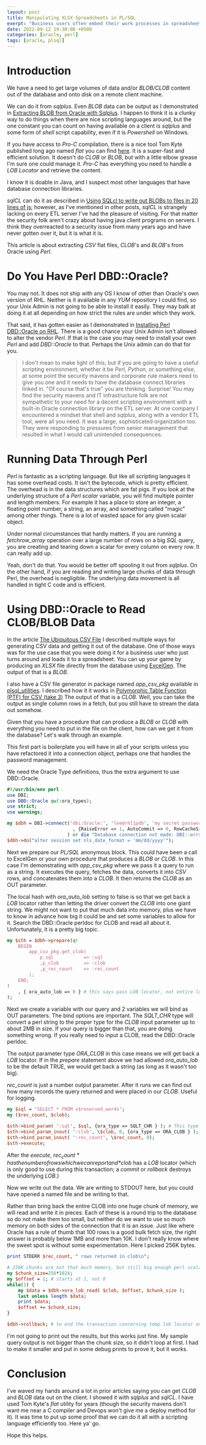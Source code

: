 ```yaml
---
layout: post
title: Manipulating XLSX Spreadsheets in PL/SQL
exerpt: "Business users often embed their work processes in spreadsheets. One use case I see often is data is created and maintained by the business users in a spreadsheet but they want to supplement it from the database. A full blown application for their process is not high on the priority list. There are several ways to accomodate them. We discuss a method of inputting their spreadsheet to Oracle and outputting it again with the supplemental columns from queries."
date: 2022-09-12 19:30:00 +0500
categories: [oracle, perl]
tags: [oracle, plsql]
---
```

# Introduction

We have a need to get large volumes of data and/or *BLOB/CLOB* content out of the database
and onto disk on a remote client machine. 

We can do it from *sqlplus*. Even *BLOB* data can be output as I demonstrated 
in [Extracting BLOB from Oracle with Sqlplus](https://lee-lindley.github.io/oracle/sql/plsql/2021/12/18/sqlplus-blob.html).
I happen to think it is a clunky way to do things when there are nice scripting languages around, 
but the one constant you can count on having available on a client is *sqlplus* and some form of *shell* script capability,
even if it is *Powershell* on Windows.

If you have access to *Pro-C* compilation, there is a nice tool Tom Kyte published long ago named *flat*
you can find [here](https://asktom.oracle.com/pls/apex/f?p=100:11:0::::P11_QUESTION_ID:459020243348).
It is a super-fast and efficient solution.
It doesn't do *CLOB* or *BLOB*, but with a little elbow grease I'm sure one could manage it. *Pro-C*
has everything you need to handle a *LOB Locator* and retrieve the content.

I know it is doable in Java, and I suspect most other languages that have database connection libraries.

*sqlCL* can do it as described in [Using SQLcl to write out BLOBs to files in 20 lines of js](https://www.thatjeffsmith.com/archive/2020/07/using-sqlcl-to-write-out-blobs-to-files-in-20-lines-of-js/); however, as I've mentioned
in other posts, *sqlCL* is strangely lacking on every ETL server I've had the pleasure of visiting. For that
matter the security folk aren't crazy about having java client programs on servers. I think they overreacted
to a security issue from many years ago and have never gotten over it, but it is what it is.

This article is about extracting *CSV* flat files, *CLOB*'s and *BLOB*'s from Oracle using *Perl*.

# Do You Have Perl DBD::Oracle?

You may not. It does not ship with any OS I know of other than Oracle's own version of RHL. Neither
is it available in any *YUM* repository I could find, so your Unix Admin is not going to be able to
install it easily. They may balk at doing it at all depending on how strict the rules are under which
they work.

That said, it has gotten easier as I demonstrated 
in [Installing Perl DBD::Oracle on RHL](https://lee-lindley.github.io/oracle/perl/linux/2022/04/28/Perl-DBD-Oracle-RHL.html).
There is a good chance your Unix Admin isn't allowed to alter the vendor *Perl*. If that is the case you may
need to install your own *Perl* and add *DBD::Oracle* to that. Perhaps the Unix admin can do that for you.

> I don't mean to make light of this, but if you are going to have a useful scripting environment, whether it be
> *Perl*, *Python*, or something else, at some point the security mavens and corporate rule makers need to give
> you one and it needs to have the database connect libraries linked in. "Of course that's true" you are thinking.
> Surprise! You may find the security mavens and IT infrastructure folk are not sympathetic to your need
> for a decent scripting environment with a built-in Oracle connection library on the ETL server. At one company I
> encountered a mindset that shell and *sqlplus*, along with a vendor ETL tool, were all you need. It was a
> large, sophisticated organization too. They were responding to pressures from senior management that resulted in
> what I would call unintended consequences.

# Running Data Through Perl

*Perl* is fantastic as a scripting language. But like all scripting languages it has some overhead costs.
It isn't the bytecode, which is pretty efficient. The overhead is in the data structures which are fat pigs.
If you look at the underlying structure of a *Perl* *scalar* variable, you will find multiple pointer and length
members. For example it has a place to store an integer, a floating point number, a string, an array, and something
called "magic" among other things.  There is a lot of wasted space for any given scalar object.

Under normal
circumstances that hardly matters. If you are running a *fetchrow_array* operation over a large number of rows
on a big *SQL* query, you are creating and tearing down a scalar for every column on every row. It can really
add up.

Yeah, don't do that. You would be better off spooling it out from *sqlplus*. On the other hand, if you are reading
and writing large chunks of data through Perl, the overhead is negligible. The underlying data movement is
all handled in tight C code and is efficient.

# Using DBD::Oracle to Read CLOB/BLOB Data

In the article [The Ubiquitous CSV File](https://lee-lindley.github.io/oracle/sql/plsql/2021/09/10/Ubiquitous-CSV_file.html)
I described multiple ways for generating CSV data and getting it out of the database.
One of those ways was for the use case that you were doing it for a business user who
just turns around and loads it to a spreadsheet. You can up your game by producing an *XLSX* 
file directly from the database using [ExcelGen](https://github.com/mbleron/ExcelGen). The output
of that is a *BLOB*.

I also have a CSV file generator in package named *app_csv_pkg* available in [plsql_utilities](https://github.com/lee-lindley/plsql_utilities#app_csv_pkg). I described how it it works in
[Polymorphic Table Function (PTF) for CSV (take 3)](https://lee-lindley.github.io/oracle/sql/plsql/2021/12/31/Polymorphic-Table-Functions-3.html) The output of that is a *CLOB*. Well, you can take the output as single column rows in a fetch, but
you still have to stream the data out somehow.

Given that you have a procedure that can produce a *BLOB* or *CLOB* with everything you need to put in the file
on the client, how can we get it from the database? Let's walk through an example.

This first part is boilerplate you will have in all of your scripts unless you have 
refactored it into a connection object, perhaps one that handles the password management.

We need the Oracle Type definitions, thus the extra argument to use DBD::Oracle.

```perl
#!/usr/bin/env perl
use DBI;
use DBD::Oracle qw(:ora_types);
use strict;
use warnings;

my $dbh = DBI->connect('dbi:Oracle:', 'lee@rhl1pdb', 'my secret password'
                        , {RaiseError => 1, AutoCommit => 0, RowCacheSize => -102400, ora_module_name => 'Perl' }
                      ) or die "Database connection not made: DBI::errstr";
$dbh->do("alter session set nls_date_format = 'mm/dd/yyyy'");
```
Next we prepare our *PL/SQL* anonymous block. This could have been a call to ExcelGen or your own procedure
that produces a *BLOB* or *CLOB*. In this case I'm demonstrating with *app_csv_pkg* where we pass it a query
to run as a string. It executes the query, fetches the data, converts it into *CSV* rows, and concatenates
them into a *CLOB*. It then returns the *CLOB* as an OUT parameter.

The local hash with *ora_auto_lob* setting to false is so that we get back a *LOB* locator rather than
letting the driver convert the *CLOB* into one giant string. We might not want to put that much data into 
memory, plus we have to know in advance how big it could be and set some variables to allow for it.
Search the DBD::Oracle perldoc for CLOB and read all about it. Unfortunately, it is a pretty big topic.

```perl
my $sth = $dbh->prepare(q!
    BEGIN
        app_csv_pkg.get_clob(
            p_sql           => :sql
            ,p_clob         => :clob
            ,p_rec_count    => :rec_count
        ); 
    END;
!
    , { ora_auto_lob => 0 } # this says pass LOB locator, not entire lob
);
```
Next we create a variable with our query and 2 variables we will bind as OUT parameters.
The bind options are important. The *SQLT_CHR* type will convert
a perl string to the proper type for the *CLOB* input parameter up to about 2MB in size.
If your query is bigger than that, you are doing something wrong. If you really need to
input a CLOB, read the DBD::Oracle perldoc.

The output parameter type *ORA_CLOB* in this case means we will get back a *LOB* locator.
If in the *prepare* statement above we had allowed *ora_auto_lob* to be the default TRUE,
we would get back a string (as long as it wasn't too big).

*rec_count* is just a number output parameter. After it runs we can find out how
many records the query returned and were placed in our *CLOB*. Useful for logging.

```perl
my $sql = 'SELECT * FROM v$reserved_words';
my ($rec_count, $clob);

$sth->bind_param( ':sql', $sql, {ora_type => SQLT_CHR } ); # This type converts to CLOB on input up to 2MB which is plenty
$sth->bind_param_inout( ':clob', \$clob, 0, {ora_type => ORA_CLOB } ); # will be a CLOB locator
$sth->bind_param_inout( ':rec_count', \$rec_count, 0);
$sth->execute;
```
After the *execute*, *$rec_count* has the number of rows which we can report and *$clob* has a *LOB*
locator (which is only good to use during this transaction; a *commit* or *rollback* destroys the underlying *LOB*.)

Now we write out the data. We are writing to STDOUT here, but you could have opened
a named file and be writing to that.

Rather than bring back the entire CLOB into one huge chunk of memory, we will read and 
write it in pieces. Each of these is a round trip to the database so do not make them
too small, but neither do we want to use so much memory on both sides of the connection
that it is an issue. Just like where Oracle has a rule of thumb that 100 rows is a good
bulk fetch size, the right answer is probably below 1MB and more than 10K. I don't really know
where the sweet spot is without some experimentation. Here I picked 256K bytes.

```perl
print STDERR $rec_count, " rows returned in clob\n";

# 256K chunks are not that much memory, but still big enough perl scalar creation/destruction not an issue
my $chunk_size=256*1024; 
my $offset = 1; # starts at 1, not 0
while(1) {
    my $data = $dbh->ora_lob_read( $clob, $offset, $chunk_size );
    last unless length $data;
    print $data;
    $offset += $chunk_size;
}

$dbh->rollback; # to end the transaction concerning temp lob locator and freeing it so perl destructor doesn't complain
```
I'm not going to print out the results, but this works just fine. My sample query output is not bigger than
the chunk size, so it didn't loop at first. I had to make it smaller and put in some debug
prints to prove it, but it works.

# Conclusion

I've waved my hands around a lot in prior articles saying
you can get *CLOB* and *BLOB* data out on the client. I showed it
with *sqlplus* and *sqlCL*. I have used Tom Kyte's *flat* utility for years (though the security mavens
don't want me near a C compiler and Devops won't give me a deploy method for it). It was time to put up
some proof that we can do it all with a scripting language efficiently too. Here ya' go.

Hope this helps.
